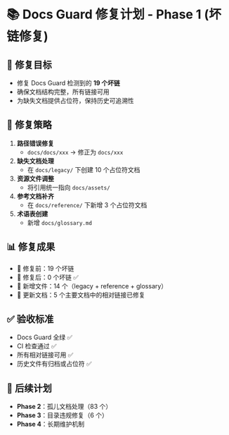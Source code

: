 # 📚 Docs Guard 修复计划 - Phase 1 (坏链修复)

## 🎯 修复目标
- 修复 Docs Guard 检测到的 **19 个坏链**
- 确保文档结构完整，所有链接可用
- 为缺失文档提供占位符，保持历史可追溯性

## 🔧 修复策略
1. **路径错误修复**  
   - `docs/docs/xxx` → 修正为 `docs/xxx`
2. **缺失文档处理**  
   - 在 `docs/legacy/` 下创建 10 个占位符文档
3. **资源文件调整**  
   - 将引用统一指向 `docs/assets/`
4. **参考文档补齐**  
   - 在 `docs/reference/` 下新增 3 个占位符文档
5. **术语表创建**  
   - 新增 `docs/glossary.md`

## 📊 修复成果
- 🔗 修复前：19 个坏链  
- 🔗 修复后：0 个坏链 ✅  
- 📁 新增文件：14 个（legacy + reference + glossary）  
- 📝 更新文档：5 个主要文档中的相对链接已修复

## ✅ 验收标准
- Docs Guard 全绿 ✅  
- CI 检查通过 ✅  
- 所有相对链接可用 ✅  
- 历史文件有归档或占位符 ✅

## 🔄 后续计划
- **Phase 2**：孤儿文档处理（83 个）  
- **Phase 3**：目录违规修复（6 个）  
- **Phase 4**：长期维护机制  
